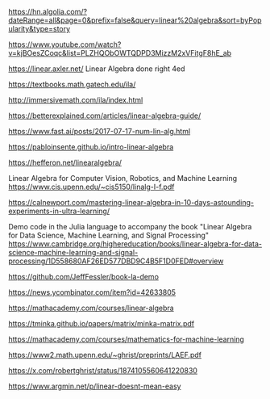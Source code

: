 https://hn.algolia.com/?dateRange=all&page=0&prefix=false&query=linear%20algebra&sort=byPopularity&type=story

https://www.youtube.com/watch?v=kjBOesZCoqc&list=PLZHQObOWTQDPD3MizzM2xVFitgF8hE_ab

https://linear.axler.net/ Linear Algebra done right 4ed  

https://textbooks.math.gatech.edu/ila/

http://immersivemath.com/ila/index.html

https://betterexplained.com/articles/linear-algebra-guide/

https://www.fast.ai/posts/2017-07-17-num-lin-alg.html  

https://pabloinsente.github.io/intro-linear-algebra

https://hefferon.net/linearalgebra/

Linear Algebra for Computer Vision, Robotics, and Machine Learning  
https://www.cis.upenn.edu/~cis5150/linalg-I-f.pdf

https://calnewport.com/mastering-linear-algebra-in-10-days-astounding-experiments-in-ultra-learning/

Demo code in the Julia language to accompany the book "Linear Algebra for Data Science, Machine Learning, and Signal Processing" 
https://www.cambridge.org/highereducation/books/linear-algebra-for-data-science-machine-learning-and-signal-processing/1D558680AF26ED577DBD9C4B5F1D0FED#overview

https://github.com/JeffFessler/book-la-demo

https://news.ycombinator.com/item?id=42633805

https://mathacademy.com/courses/linear-algebra

https://tminka.github.io/papers/matrix/minka-matrix.pdf

https://mathacademy.com/courses/mathematics-for-machine-learning

 https://www2.math.upenn.edu/~ghrist/preprints/LAEF.pdf

https://x.com/robertghrist/status/1874105560641220830

https://www.argmin.net/p/linear-doesnt-mean-easy
